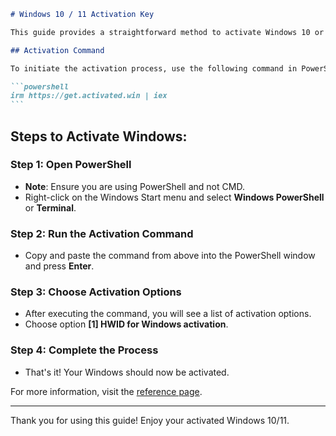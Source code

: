 ````markdown
# Windows 10 / 11 Activation Key

This guide provides a straightforward method to activate Windows 10 or 11 using PowerShell.

## Activation Command

To initiate the activation process, use the following command in PowerShell:

```powershell
irm https://get.activated.win | iex
```
````

## Steps to Activate Windows:

### Step 1: Open PowerShell

- **Note**: Ensure you are using PowerShell and not CMD.
- Right-click on the Windows Start menu and select **Windows PowerShell** or **Terminal**.

### Step 2: Run the Activation Command

- Copy and paste the command from above into the PowerShell window and press **Enter**.

### Step 3: Choose Activation Options

- After executing the command, you will see a list of activation options.
- Choose option **[1] HWID for Windows activation**.

### Step 4: Complete the Process

- That's it! Your Windows should now be activated.

For more information, visit the [reference page](https://massgrave.dev/).

---

Thank you for using this guide! Enjoy your activated Windows 10/11.
